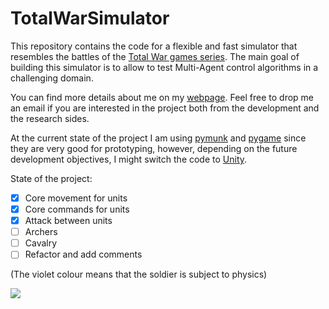 # TotalWarSimulator

This repository contains the code for a flexible and fast simulator that resembles the battles of the [Total War games series](https://www.totalwar.com/).
The main goal of building this simulator is to allow to test Multi-Agent control algorithms in a challenging domain.

You can find more details about me on my [webpage](https://michelangeloconserva.github.io/).
Feel free to drop me an email if you are interested in the project both from the development and the research sides.

At the current state of the project I am using [pymunk](http://www.pymunk.org) and [pygame](https://www.pygame.org/) since they are very good for prototyping, however, depending on the future development objectives, I might switch the code to [Unity](https://unity.com/).


State of the project:
- [x] Core movement for units
- [x] Core commands for units
- [x] Attack between units
- [ ] Archers
- [ ] Cavalry
- [ ] Refactor and add comments

(The violet colour means that the soldier is subject to physics)

![](test.gif)

